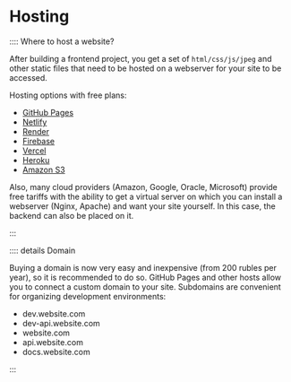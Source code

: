 # Hosting

:::: Where to host a website?

After building a frontend project, you get a set of `html/css/js/jpeg` and other static files that need to be hosted on a webserver for your site to be accessed.

Hosting options with free plans:

- [GitHub Pages](https://pages.github.com/)
- [Netlify](https://netlify.com)
- [Render](https://render.com/)
- [Firebase](https://firebase.google.com/)
- [Vercel](https://vercel.com/)
- [Heroku](https://Heroku.com/)
- [Amazon S3](https://aws.amazon.com/s3/)

Also, many cloud providers (Amazon, Google, Oracle, Microsoft) provide free tariffs with the ability to get a virtual server on which you can install a webserver (Nginx, Apache) and want your site yourself. In this case, the backend can also be placed on it.

:::

:::: details Domain

Buying a domain is now very easy and inexpensive (from 200 rubles per year), so it is recommended to do so. GitHub Pages and other hosts allow you to connect a custom domain to your site. Subdomains are convenient for organizing development environments:

- dev.website.com
- dev-api.website.com
- website.com
- api.website.com
- docs.website.com

:::
